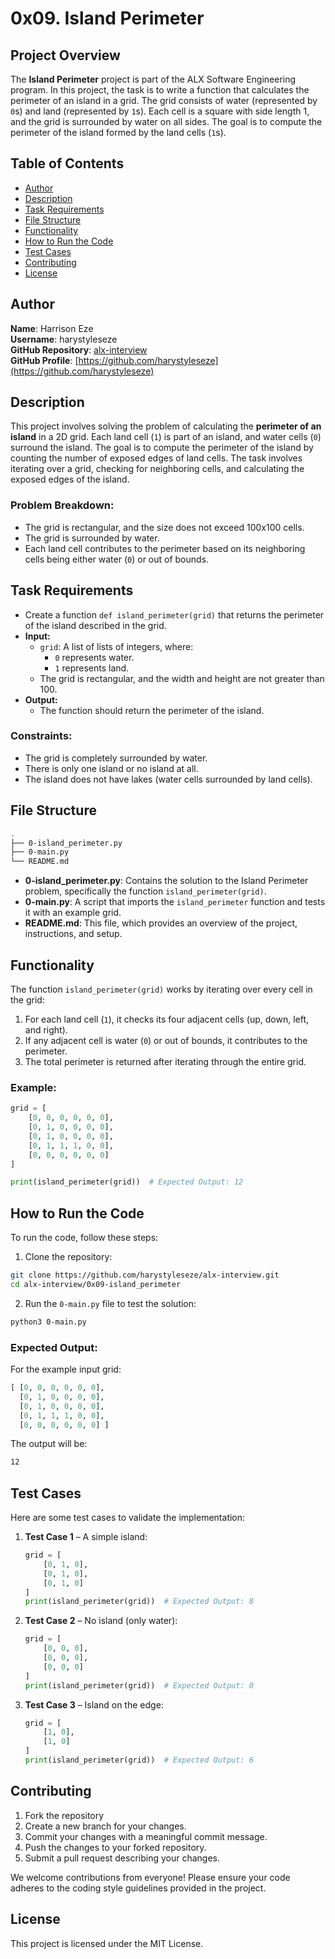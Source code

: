 # 0x09. Island Perimeter

## Project Overview

The **Island Perimeter** project is part of the ALX Software Engineering program. In this project, the task is to write a function that calculates the perimeter of an island in a grid. The grid consists of water (represented by `0`s) and land (represented by `1`s). Each cell is a square with side length 1, and the grid is surrounded by water on all sides. The goal is to compute the perimeter of the island formed by the land cells (`1`s).

## Table of Contents

- [Author](#author)
- [Description](#description)
- [Task Requirements](#task-requirements)
- [File Structure](#file-structure)
- [Functionality](#functionality)
- [How to Run the Code](#how-to-run-the-code)
- [Test Cases](#test-cases)
- [Contributing](#contributing)
- [License](#license)

## Author

**Name**: Harrison Eze  
**Username**: harystyleseze  
**GitHub Repository**: [alx-interview](https://github.com/harystyleseze)  
**GitHub Profile**: [https://github.com/harystyleseze](https://github.com/harystyleseze)  

## Description

This project involves solving the problem of calculating the **perimeter of an island** in a 2D grid. Each land cell (`1`) is part of an island, and water cells (`0`) surround the island. The goal is to compute the perimeter of the island by counting the number of exposed edges of land cells. The task involves iterating over a grid, checking for neighboring cells, and calculating the exposed edges of the island.

### Problem Breakdown:
- The grid is rectangular, and the size does not exceed 100x100 cells.
- The grid is surrounded by water.
- Each land cell contributes to the perimeter based on its neighboring cells being either water (`0`) or out of bounds.

## Task Requirements

- Create a function `def island_perimeter(grid)` that returns the perimeter of the island described in the grid.
- **Input:**
  - `grid`: A list of lists of integers, where:
    - `0` represents water.
    - `1` represents land.
  - The grid is rectangular, and the width and height are not greater than 100.
- **Output:**
  - The function should return the perimeter of the island.
  
### Constraints:
- The grid is completely surrounded by water.
- There is only one island or no island at all.
- The island does not have lakes (water cells surrounded by land cells).

## File Structure

```bash
.
├── 0-island_perimeter.py
├── 0-main.py
└── README.md
```

- **0-island_perimeter.py**: Contains the solution to the Island Perimeter problem, specifically the function `island_perimeter(grid)`.
- **0-main.py**: A script that imports the `island_perimeter` function and tests it with an example grid.
- **README.md**: This file, which provides an overview of the project, instructions, and setup.

## Functionality

The function `island_perimeter(grid)` works by iterating over every cell in the grid:
1. For each land cell (`1`), it checks its four adjacent cells (up, down, left, and right).
2. If any adjacent cell is water (`0`) or out of bounds, it contributes to the perimeter.
3. The total perimeter is returned after iterating through the entire grid.

### Example:
```python
grid = [
    [0, 0, 0, 0, 0, 0],
    [0, 1, 0, 0, 0, 0],
    [0, 1, 0, 0, 0, 0],
    [0, 1, 1, 1, 0, 0],
    [0, 0, 0, 0, 0, 0]
]

print(island_perimeter(grid))  # Expected Output: 12
```

## How to Run the Code

To run the code, follow these steps:

1. Clone the repository:

```bash
git clone https://github.com/harystyleseze/alx-interview.git
cd alx-interview/0x09-island_perimeter
```

2. Run the `0-main.py` file to test the solution:

```bash
python3 0-main.py
```

### Expected Output:
For the example input grid:
```python
[ [0, 0, 0, 0, 0, 0],
  [0, 1, 0, 0, 0, 0],
  [0, 1, 0, 0, 0, 0],
  [0, 1, 1, 1, 0, 0],
  [0, 0, 0, 0, 0, 0] ]
```
The output will be:
```bash
12
```

## Test Cases

Here are some test cases to validate the implementation:

1. **Test Case 1** – A simple island:
   ```python
   grid = [
       [0, 1, 0],
       [0, 1, 0],
       [0, 1, 0]
   ]
   print(island_perimeter(grid))  # Expected Output: 8
   ```

2. **Test Case 2** – No island (only water):
   ```python
   grid = [
       [0, 0, 0],
       [0, 0, 0],
       [0, 0, 0]
   ]
   print(island_perimeter(grid))  # Expected Output: 0
   ```

3. **Test Case 3** – Island on the edge:
   ```python
   grid = [
       [1, 0],
       [1, 0]
   ]
   print(island_perimeter(grid))  # Expected Output: 6
   ```

## Contributing

1. Fork the repository
2. Create a new branch for your changes.
3. Commit your changes with a meaningful commit message.
4. Push the changes to your forked repository.
5. Submit a pull request describing your changes.

We welcome contributions from everyone! Please ensure your code adheres to the coding style guidelines provided in the project.

## License

This project is licensed under the MIT License.
